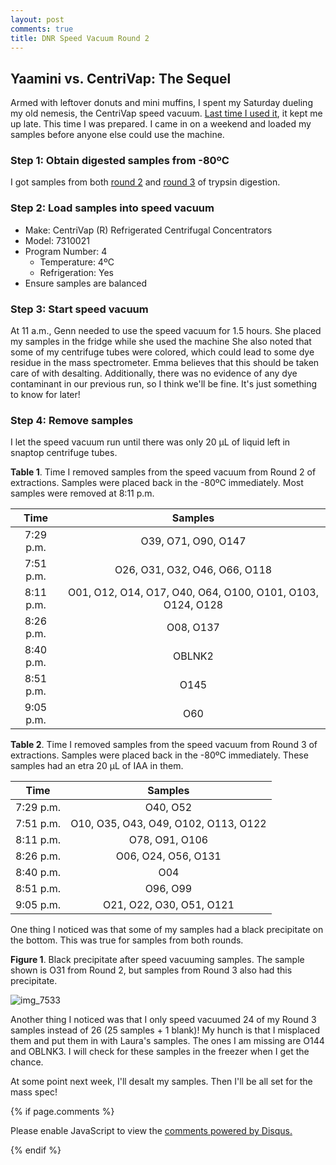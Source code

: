 ```yaml
---
layout: post
comments: true
title: DNR Speed Vacuum Round 2
---
```


## Yaamini vs. CentriVap: The Sequel

Armed with leftover donuts and mini muffins, I spent my Saturday dueling my old nemesis, the CentriVap speed vacuum. [Last time I used it](https://yaaminiv.github.io/Speed-Vacuum/), it kept me up late. This time I was prepared. I came in on a weekend and loaded my samples before anyone else could use the machine.

### Step 1: Obtain digested samples from -80ºC

I got samples from both [round 2](https://yaaminiv.github.io/DNR-Mini-Trypsin-Digestion-Round2/) and [round 3](https://yaaminiv.github.io/DNR-Mini-Trypsin-Digestion-Round3/) of trypsin digestion.

### Step 2: Load samples into speed vacuum

- Make: CentriVap (R) Refrigerated Centrifugal Concentrators
- Model: 7310021
- Program Number: 4
  - Temperature: 4ºC
  - Refrigeration: Yes
- Ensure samples are balanced

### Step 3: Start speed vacuum

At 11 a.m., Genn needed to use the speed vacuum for 1.5 hours. She placed my samples in the fridge while she used the machine She also noted that some of my centrifuge tubes were colored, which could lead to some dye residue in the mass spectrometer. Emma believes that this should be taken care of with desalting. Additionally, there was no evidence of any dye contaminant in our previous run, so I think we'll be fine. It's just something to know for later!

### Step 4: Remove samples

I let the speed vacuum run until there was only 20 µL of liquid left in snaptop centrifuge tubes.

**Table 1**. Time I removed samples from the speed vacuum from Round 2 of extractions. Samples were placed back in the -80ºC immediately. Most samples were removed at 8:11 p.m.

|  **Time** |                         **Samples**                        |
|:---------:|:----------------------------------------------------------:|
| 7:29 p.m. |                     O39, O71, O90, O147                    |
| 7:51 p.m. |                O26, O31, O32, O46, O66, O118               |
| 8:11 p.m. | O01, O12, O14, O17, O40, O64, O100, O101, O103, O124, O128 |
| 8:26 p.m. |                          O08, O137                         |
| 8:40 p.m. |                           OBLNK2                           |
| 8:51 p.m. |                            O145                            |
| 9:05 p.m. |                             O60                            |

**Table 2**. Time I removed samples from the speed vacuum from Round 3 of extractions. Samples were placed back in the -80ºC immediately. These samples had an etra 20 µL of IAA in them.

|  **Time** |              **Samples**             |
|:---------:|:------------------------------------:|
| 7:29 p.m. |               O40, O52               |
| 7:51 p.m. | O10, O35, O43, O49, O102, O113, O122 |
| 8:11 p.m. |            O78, O91, O106            |
| 8:26 p.m. |          O06, O24, O56, O131         |
| 8:40 p.m. |                  O04                 |
| 8:51 p.m. |               O96, O99               |
| 9:05 p.m. |       O21, O22, O30, O51, O121       |

One thing I noticed was that some of my samples had a black precipitate on the bottom. This was true for samples from both rounds.

**Figure 1**. Black precipitate after speed vacuuming samples. The sample shown is O31 from Round 2, but samples from Round 3 also had this precipitate.

![img_7533](https://user-images.githubusercontent.com/22335838/26900097-01e4c6c0-4b86-11e7-921b-2202db2ad225.JPG)

Another thing I noticed was that I only speed vacuumed 24 of my Round 3 samples instead of 26 (25 samples + 1 blank)! My hunch is that I misplaced them and put them in with Laura's samples. The ones I am missing are O144 and OBLNK3. I will check for these samples in the freezer when I get the chance.

At some point next week, I'll desalt my samples. Then I'll be all set for the mass spec!

{% if page.comments %}

<div id="disqus_thread"></div>
<script>

/**
*  RECOMMENDED CONFIGURATION VARIABLES: EDIT AND UNCOMMENT THE SECTION BELOW TO INSERT DYNAMIC VALUES FROM YOUR PLATFORM OR CMS.
*  LEARN WHY DEFINING THESE VARIABLES IS IMPORTANT: https://disqus.com/admin/universalcode/#configuration-variables*/
/*
var disqus_config = function () {
this.page.url = PAGE_URL;  // Replace PAGE_URL with your page's canonical URL variable
this.page.identifier = PAGE_IDENTIFIER; // Replace PAGE_IDENTIFIER with your page's unique identifier variable
};
*/
(function() { // DON'T EDIT BELOW THIS LINE
var d = document, s = d.createElement('script');
s.src = 'https://the-responsible-grad-student.disqus.com/embed.js';
s.setAttribute('data-timestamp', +new Date());
(d.head || d.body).appendChild(s);
})();
</script>
<noscript>Please enable JavaScript to view the <a href="https://disqus.com/?ref_noscript">comments powered by Disqus.</a></noscript>

{% endif %}

<script id="dsq-count-scr" src="//the-responsible-grad-student.disqus.com/count.js" async></script>
